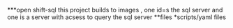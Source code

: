 ***open shift-sql
this project builds to images , one id=s the sql server and one is a server with acsess to query the sql server 
**files
*scripts/yaml files
